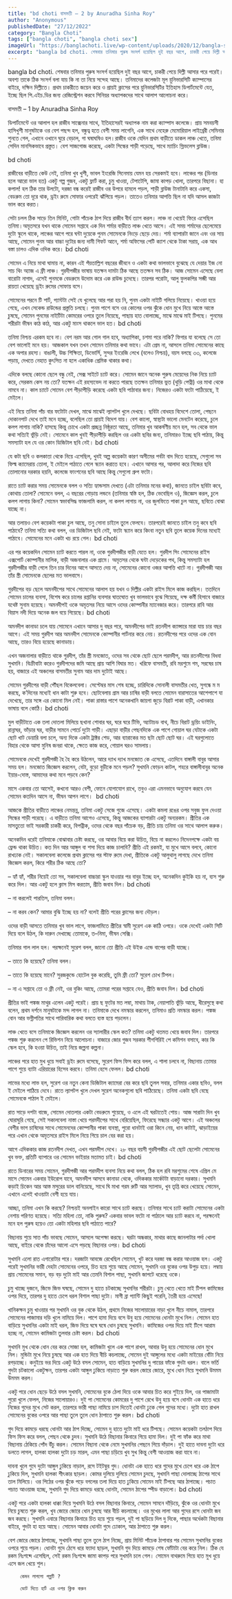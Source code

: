 ```yaml
---
title: "bd choti বাসমতী – 2 by Anuradha Sinha Roy"
author: "Anonymous"
publishedDate: "27/12/2022"
category: "Bangla Choti"
tags: ["bangla choti", "bangla choti sex"]
imageUrl: "https://banglachoti.live/wp-content/uploads/2020/12/bangla-sexstory-150x150.jpg"
excerpt: "bangla bd choti. শেষবার তনিমার পুরুষ সংসর্গ হয়েছিল দুই বছর আগে, চাকরী পেয়ে দিল্লী আসার পরে পরেই। অবশ্য তাকে ঠিক সংসর্গ বলা যায় কি না তা নিয়ে সন্দেহ আছে। তনিমাদের কলেজটা মূল য়ুনিভারসিটি ক্যাম্পাসের বাই..."
---
```


bangla bd choti. শেষবার তনিমার পুরুষ সংসর্গ হয়েছিল দুই বছর আগে, চাকরী পেয়ে দিল্লী আসার পরে পরেই। অবশ্য তাকে ঠিক সংসর্গ বলা যায় কি না তা নিয়ে সন্দেহ আছে। তনিমাদের কলেজটা মূল য়ুনিভারসিটি ক্যাম্পাসের বাইরে, দক্ষিন দিল্লীতে। প্রথম চাকরীতে জয়েন করে ও প্রায়ই ক্লাসের পরে য়ুনিভারসিটির ইতিহাস ডিপার্টমেন্টে যেত, ইচ্ছে ছিল পি.এইচ.ডির জন্য রেজিস্ট্রেশন করবে সিনিয়র অধ্যাপকদের সাথে আলাপ আলোচনা করে।


বাসমতী – 1 by Anuradha Sinha Roy


ডিপার্টমেন্টে ওর আলাপ হল রাজীব সাক্সেনার সাথে, ইতিহাসেরই অধ্যাপক নাম করা ক্যাম্পাস কলেজে। প্রায় সমবয়সী হাসিখুশী মানুষটাকে ওর বেশ পছন্দ হল, বন্ধুত্ব হতে বেশী সময় লাগেনি, এক সাথে নেহেরু মেমোরিয়াল লাইব্রেরী সেমিনার শুনতে গেল, এখানে ওখানে ঘুরে বেড়াল, গা ঘষাঘষিও হল।রাজীব ওকে যেদিন প্রথম বাড়ীতে ডাকল লাঞ্চ খেতে, তনিমা সেদিন মানসিকভাবে প্রস্তুত। বেশ সাজগোজ করেছে, একটা সিল্কের শাড়ী পড়েছে, সাথে ম্যাচিং স্লিভলেস ব্লাউজ।


bd choti


রাজীবের বাড়ীতে কেউ নেই, তনিমা খুব খুশী, ভাবল ইংরেজি সিনেমায় যেমন হয় সেরকমই হবে। লাঞ্চের পর (ডিনার হলে আরো ভাল হত) একটু গল্প গুজব, একটু ফ্লার্ট করা, চুমু খাওয়া, টেপাটেপি, জামা কাপড় খোলা, তারপরে বিছানা। হা কপাল! হল ঠিক তার উলটো, দরজা বন্ধ করেই রাজীব ওর উপরে হামলে পড়ল, শাড়ী ব্লাউজ টানাটানি করে একসা, বেডরুম তো দূরে থাক, ড্রইং রুমে সোফার ওপরেই ঝাঁপিয়ে পড়ল। তাতেও তনিমার আপত্তি ছিল না যদি আসল কাজটা ভাল করে করত।


সেটা চলল ঠিক সাড়ে তিন মিনিট, গোটা পাঁচেক ঠাপ দিয়ে রাজীব বীর্য ত্যাগ করল। লাঞ্চ না খেয়েই ফিরে এসেছিল তনিমা।অমৃতসরে যখন থাকে সোমেন সপ্তাহে এক দিন শর্মার বাড়ীতে লাঞ্চ খেতে আসে। এই সময় শর্মাদের ছেলেমেয়ে দুটো স্কুলে থাকে, লাঞ্চের আগে পরে ঘন্টা দুয়েকে পুনম সোমেনকে নিংড়ে ছেড়ে দেয়। শর্মা ব্যাপারটা জানে এবং ওর সায় আছে, সোমেন পুনম আর বাচ্চা দুটোর জন্য দামী গিফট আনে, শর্মা অফিসের পেটি ক্যাশ থেকে টাকা সরায়, এক আধ বস্তা চালও এদিক ওদিক করে। bd choti


সোমেন এ নিয়ে মাথা ঘামায় না, কারন এই পঁয়তাল্লিশ বছরের জীবনে ও একটা কথা ভালভাবে বুঝেছে যে দেয়ার ইজ নো সাচ থিং অ্যাজ এ ফ্রী লাঞ্চ। গুরদীপজীর ভাষায় যতক্ষন দামটা ঠিক আছে ততক্ষন সব ঠিক। আজ সোমেন এসেছে বেলা বারোটা নাগাদ, এসেই পুনমকে বেডরুমে উদোম করে এক রাউন্ড চুদেছে। তারপর পরোটা, আলু ফুলকপির সব্জী আর রায়তা খেয়েছে ড্রইং রুমের সোফায় বসে।












সোমেনের পরনে টি শার্ট, প্যান্টটা সেই যে খুলেছে আর পরা হয় নি, পুনম একটা নাইটি গলিয়ে নিয়েছে। খাওয়া হয়ে গেছে, এখন সেকেন্ড রাউন্ডের প্রস্তুতি চলছে। পুনম পাশে বসে ওর কোলের ওপর ঝুঁকে ধোন মুখে নিয়ে আস্তে আস্তে চুষছে, সোমেন পুনমের নাইটিটা কোমরের ওপরে তুলে নিয়েছে, পাছায় হাত বোলাচ্ছে, মাঝে মাঝে মাই টিপছে। পুনমের শরীরটা ভীষন কাঠ কাঠ, আর একটু মাংস থাকলে ভাল হত। bd choti


তনিমা নিশ্চয় এরকম হবে না। বেশ নরম আর গোল গাল হবে, অধ্যাপিকা, চশমা পরে নাকি? ফিগার যা বলেছে সে তো বেশ ভালোই মনে হয়। আজকাল যখন তখন সোমেন তনিমার কথা ভাবে। এটা প্রেম না, আসলে তনিমা সোমেনের কাছে এক অপার রহস্য। বাঙালী, উচ্চ শিক্ষিতা, ডিভোর্সি, সুন্দর ইংরেজি লেখে (বলেও নিশ্চয়), বয়স বলছে ৩৩, কলেজে পড়ায়, দেখতে নেহাত কুৎসিত না হলে একাধিক প্রেমিক থাকার কথা।


এদিকে বলছে কোনো ছেলে বন্ধু নেই, সেক্স সাইটে চ্যাট করে। সোমেন জানে অনেক পুরুষ মেয়েদের নিক নিয়ে চ্যাট করে, সেরকম কেস নয় তো? যতক্ষন এই রহস্যভেদ না করতে পারছে ততক্ষন তনিমার ভুত (থুড়ি পেত্নী) ওর মাথা থেকে নামবে না। কাল চ্যাটে সোমেন বেশ পীড়াপীড়ি করেছে একটা ছবি পাঠাবার জন্য। নিজেরও একটা ফটো পাঠিয়েছে, ই মেইলে।


এই নিয়ে তনিমা পাঁচ বার ফটোটা দেখল, মাঝে মাঝেই ল্যাপটপ খুলে দেখছে। ছবিটা বোধহয় বিদেশে তোলা, পেছনে দোকানপাট দেখে তাই মনে হচ্ছে, বলেছিল তো প্রায়ই বিদেশ যায়। বেশ কালো, স্বাস্থ্যটা ভালো মেনটেন করেছে, চুলে কলপ লাগায় নাকি? হাসছে কিন্তু চোখে একটা প্রচ্ছন্ন নিষ্ঠুরতা আছে, তনিমার খুব আকর্ষণীয় মনে হল, সব থেকে ভাল কথা সত্যিই ভুঁড়ি নেই। সোমেনে কাল খুবই পীড়াপীড়ি করছিল ওর একটা ছবির জন্য, তনিমারও ইচ্ছে ছবি পাঠায়, কিন্তু সমস্যাটা হল যে ওর কোন ডিজিটাল ছবি নেই। bd choti


যে কটা ছবি ও কলকাতা থেকে নিয়ে এসেছিল, খুবই অল্প কয়েকটা কারণ অসীমের পর্বটা বাদ দিতে হয়েছে, সেগুলো সব ফিল্ম ক্যামেরায় তোলা, ই মেইলে পাঠাতে গেলে স্ক্যান করাতে হবে। এখানে আসার পর, আলাদা করে নিজের ছবি তোলানোর দরকার হয়নি, কলেজে ফাংশনের ছবি আছে কিন্তু সেগুলো গ্রুপ ফটো।


রাতে চ্যাট করার সময় সোমেনকে বলল ও সত্যি হ্যান্ডসাম দেখতে (এটা তনিমার মনের কথা), জানতে চাইল ছবিটা কবে, কোথায় তোলা? সোমেনে বলল, এ বছরের গোড়ায় লন্ডনে (তনিমার স্বস্তি হল, ঠিক ভেবেছিল ও), জিজ্ঞেস করল, চুলে কলপ লাগায় কিনা? সোমেন স্বভাবসিদ্ধ ফাজলামি করল, না কলপ লাগায় না, ওর জুলফিতে পাকা চুল আছে, ছবিতে বোঝা যাচ্ছে না।


আর তলায়ও বেশ কয়েকটা পাকা চুল আছে, তনু সোনা চাইলে তুলে ফেলবে। তারপরেই জানতে চাইল তনু কবে ছবি পাঠাবে? তনিমা সত্যি কথা বলল, ওর ডিজিটাল ছবি নেই, ফটো স্ক্যান করে কিংবা নতুন ছবি তুলে কয়েক দিনের মধ্যেই পাঠাবে। সোমেনের মনে একটা খচ রয়ে গেল। bd choti


এর পর কয়েকদিন সোমেন চ্যাট করতে পারল না, ওকে গুরদীপজীর বাড়ী যেতে হল। গুরদীপ সিং সোমেনের রাইস এক্সপোর্ট কোম্পানীর মালিক, বাড়ী অজনালার এক গ্রামে। অমৃতসর থেকে ঘন্টা দেড়েকের পথ, কিন্তু সমস্যাটা হল গুরদীপজীর বাড়ী গেলে তিন চার দিনের আগে আসতে দেয় না, সোমেনের কোনো ওজর আপত্তি খাটে না। গুরদীপজী আর তাঁর স্ত্রী সোমেনকে ছেলের মত ভালবাসে।


গুরদীপের বড় ছেলে অমনদীপের সাথে সোমেনের আলাপ হয় যখন ও দিল্লীর একটা রাইস মিলে কাজ করছিল। ততদিনে সোমেন চালের ব্যবসা, বিশেষ করে চালের রপ্তানির ব্যবসার ঘাতঘোত খুব ভালভাবে বুঝে গিয়েছে, দক্ষ কর্মী হিসাবে বাজারে যথেষ্ট সুনাম হয়েছে। অমনদীপই ওকে অমৃতসর নিয়ে আসে ওদের কোম্পানীর ম্যানেজার করে। তারপরে রাবি আর বিয়াস নদী দিয়ে অনেক জল বয়ে গিয়েছে। bd choti


অমনদীপ কানাডা চলে যায় সোমেনে এখানে আসার দু বছর পরে, অমনদীপের ভাই রতনদীপ ক্যান্সারে মারা যায় চার বছর আগে। এই সময় গুরদীপ আর অমনদীপ সোমেনকে কোম্পানীর পার্টনার করে নেয়। রতনদীপের পরে ওদের এক বোন আছে, তারও বিয়ে হয়েছে কানাডায়।


এখন অজনালার বাড়ীতে থাকে গুরদীপ, তাঁর স্ত্রী মনজোত, ওদের সব থেকে ছোট ছেলে পরমদীপ, আর রতনদীপের বিধবা সুখমনি। বিক্রীবাটা করেও গুরদীপদের জমি আছে প্রায় আশি বিঘার মত। খরিফে বাসমতী, রবি মরশুমে গম, সরষের চাষ হয়, বাজারে এই অঞ্চলের বাসমতীর সুনাম আর দাম দুটোই আছে।


সোমেন গুরদীপের বাড়ী পৌঁছল বিকেলবেলা। সেপ্টেম্বর মাস শেষ হচ্ছে, চারিদিকে সোনালী বাসমতীর খেত, সুগন্ধে ম ম করছে, ক’দিনের মধ্যেই ধান কাটা শুরু হবে। ছোটবেলায় গ্রাম আর চাষির বাড়ী বলতে সোমেন বারাসাতের আশেপাশে যা দেখেছে, তার সঙ্গে এর কোনো মিল নেই। পাকা রাস্তার পাশে অনেকখানি জায়গা জুড়ে বিরাট পাকা বাড়ী, এখানকার ভাষায় বলে কোঠি। bd choti


মুল বাড়ীটাতে এক তলা দোতলা মিলিয়ে ছখানা শোবার ঘর, ঘরে ঘরে টিভি, অ্যাটাচড বাথ, নীচে বিরাট ড্রয়িং ডাইনিং, রান্নাঘর, ভাঁড়ার ঘর, বাড়ীর সামনে পোর্চে দুটো গাড়ী। এছাড়া বাড়ীর পেছনদিকে এক পাশে গোয়াল ঘর যেটাকে একটা ছোট খাট ডেয়ারি বলা চলে, অন্য দিকে একটা ট্রাক্টর শেড, আর ব্যারাকের মত ছটা ছোট ছোট ঘর। এই ঘরগুলোতে বিহার থেকে আসা মুনিষ জনরা থাকে, ক্ষেতে কাজ করে, গোয়াল ঘরও সামলায়।


সোমেনকে দেখেই গুরদীপজী হৈ হৈ করে উঠলেন, আরে দ্যাখ দ্যাখ মনজোত কে এসেছে, এতদিনে বাঙ্গালী বাবুর আসার সময় হল। মনজোত জিজ্ঞেস করলেন, বেটা, বুড়ো বুড়ীকে মনে পড়ল? সুখমনি ফোড়ন কাটল, শহরে বাঙ্গালীবাবুর অনেক ইয়ার-দোস্ত, আমাদের কথা মনে পড়বে কেন?


মাসে একবার তো আসেই, কখনো আরও বেশী, ফোনে যোগাযোগ রাখে, তবুও এরা এমনভাবে অনুযোগ করবে যেন সোমেন কতদিন আসে না, ভীষন আপন লাগে।  bd choti


আজকে প্রীতির বাড়ীতে লাঞ্চের নেমন্তন্ন, তনিমা একটু সেজে গুজে এসেছে। একটা কমলা রঙের ওপর সবুজ ফুল দেওয়া সিল্কের শাড়ী পরেছে। এ বাড়ীতে তনিমা আগেও এসেছে, কিন্তু আজকের ব্যাপারটা একটু অন্যরকম। প্রীতির এক মাসতুতো ভাই সরকারী চাকরী করে, বিপত্নীক, ওদের থেকে বছর পাঁচেক বড়, প্রীতি চায় তনিমা ওর সাথে আলাপ করুক।


অনেকদিন ধরেই তনিমাকে বোঝাবার চেষ্টা করছে, ওর আবার বিয়ে করা উচিত, বিয়ে না করলেও নিদেনপক্ষে একটা বয় ফ্রেন্ড থাকা উচিত। কত দিন আর আঙ্গুল বা শসা দিয়ে কাজ চালাবি? প্রীতি এই রকমই, যা মুখে আসে বলবে, কোনো রাখঢাক নেই। সকালবেলা কলেজে প্রথম ক্লাসের পর স্টাফ রুমে দেখা, প্রীতিকে একটু আলুথালু লাগছে দেখে তনিমা জিজ্ঞেস করল, কিরে শরীর ঠিক আছে তো?


– হ্যাঁ হ্যাঁ, শরীর নিয়েই তো সব, সকালবেলা বাচ্চারা স্কুল যাওয়ার পর বাবুর ইচ্ছে হল, অনেকদিন কুইকি হয় না, ব্যস শুরু করে দিল। আর একটু হলে ক্লাস মিস করতাম, প্রীতি জবাব দিল। bd choti


– না করলেই পারতিস, তনিমা বলল।


– না করব কেন? আমার বুঝি ইচ্ছে হয় না? বলেই প্রীতি পরের ক্লাসের জন্য দৌড়ল।


ওদের বাড়ী আসতে তনিমার খুব ভাল লাগে, ফাজলামিতে প্রীতির স্বামী সুরেশ এক কাঠি ওপরে। ওকে দেখেই একটা সিটি দিয়ে বলে উঠল, কি দারুন দেখাচ্ছে তোমাকে, ত–নিমা, ভীষন সেক্সি।


তনিমার গাল লাল হল। পরক্ষনেই সুরেশ বলল, জানো তো প্রীতি এই উইক এন্ডে বাপের বাড়ী যাচ্ছে।


– তাতে কি হয়েছে? তনিমা বলল।


– তাতে কি হয়েছে মানে? সুরজকুন্ডে হোটেল বুক করেছি, তুমি ফ্রী তো? সুরেশ চোখ টিপল।


– না এ সপ্তাহে তো ও ফ্রী নেই, ওর বুকিং আছে, তোমরা পরের সপ্তাহে যেও, প্রীতি জবাব দিল। bd choti


প্রীতির ভাই পঙ্কজ মাথুর এলেন একটু পরেই। প্রায় ছ ফুটের মত লম্বা, মাথায় টাক, নেয়াপাতি ভুঁড়ি আছে, ধীরেসুস্থে কথা বলেন, প্রথম দর্শনে মানুষটাকে মন্দ লাগল না। তনিমাকে দেখে নমস্কার করলেন, তনিমাও প্রতি নমস্কার করল। পঙ্কজ বোন আর ভগ্নীপতির সাথে পারিবারিক কথা বলতে ব্যস্ত হয়ে পড়লেন।


লাঞ্চ খেতে বসে তনিমাকে জিজ্ঞেস করলেন ওর স্যালারীর স্কেল কত? তনিমা একটু থতমত খেয়ে জবাব দিল। তারপরে পঙ্কজ শুরু করলেন পে রিভিশন নিয়ে আলোচনা। বাজারে জোর গুজব সরকার শীগগিরিই পে কমিশন বসাবে, কার কি স্কেল হবে, কি হওয়া উচিত, তাই নিয়ে জল্পনা কল্পনা।


লাঞ্চের পরে হাত মুখ ধুয়ে সবাই ড্রইং রুমে বসেছে, সুরেশ ফিস ফিস করে বলল, এ শালা চলবে না, বিছানায় তোমার পাশে শুয়ে ব্যাটা এরিয়ারের হিসেব করবে। তনিমা হেসে ফেলল। bd choti


লাভের মধ্যে লাভ হল, সুরেশ ওর নতুন কেনা ডিজিটাল ক্যামেরা বের করে ছবি তুলল সবার, তনিমার একার ছবিও, বলল ই মেইলে পাঠিয়ে দেবে। রাতে ল্যাপটপ খুলে দেখল সুরেশ অনেকগুলো ছবি পাঠিয়েছে। তনিমা একটা ছবি বেছে সোমেনকে পাঠাল ই মেইলে।


রাত সাড়ে দশটা বাজে, সোমেন দোতলার একটা বেডরুমে শুয়েছে, ও এলে এই ঘরটাতেই শোয়। আজ সারাটা দিন খুব ঘোরাঘুরি গেছে, সেই সকালবেলা নাস্তা খেয়ে পরমদীপের সাথে বেরিয়েছিল, ফিরেছে সন্ধ্যার একটু আগে। এই অঞ্চলের বেশীর ভাগ চাষিদের সাথে সোমেনদের কোম্পানীর পাকা ব্যবস্থা, পুরো ধানটাই ওরা কিনে নেয়, ধান কাটাই, ঝাড়াইয়ের পরে এখান থেকে অমৃতসরে রাইস মিলে নিয়ে গিয়ে চাল বের করা হয়।


আগে এদিককার কাজ রতনদীপ দেখত, এখন পরমদীপ দেখে। ২৮ বছর বয়সী গুরদীপজীর এই ছোট ছেলেটা সোমেনের খুব ভক্ত, প্রতিটি ব্যাপারে ওর সোমেন ভাইয়ার মতামত চাই। bd choti


রাতে ডিনারের সময় সোমেন, গুরদীপজী আর পরমদীপ ব্যবসা নিয়ে কথা বলল, ঠিক হল রবি মরশুমের শেষে এপ্রিল মে মাসে সোমেন একবার ইউরোপ যাবে, অমনদীপ আসবে কানাডা থেকে, ওদিককার মার্কেটটা বাড়ানো দরকার। সুখমনি কড়াই চিকেন আর আস্ত মসুরের ডাল বানিয়েছে, সাথে ঘি মাখা গরম রুটি আর স্যালাড, খুব তৃপ্তি করে খেয়েছে সোমেন, এখানে এলেই খাওয়াটা বেশী হয়ে যায়।


আচ্ছা, তনিমা এখন কি করছে? নিশ্চয়ই অনলাইন কারো সাথে চ্যাট করছে। তনিমার সাথে চ্যাট করাটা সোমেনের একটা নেশায় পরিণত হয়েছে। সত্যি মহিলা তো, নাকি পুরুষ? একবার ভাবল ফটো না পাঠালে আর চ্যাট করবে না, পরক্ষনেই মনে হল পুরুষ হয়েও তো একটা মহিলার ছবি পাঠাতে পারে?


বিছানায় শুয়ে সাত পাঁচ ভাবছে সোমেন, আসলে অপেক্ষা করছে। ঘরটা অন্ধকার, মাথার কাছে জানলাটার পর্দা খোলা আছে, বাইরে থেকে চাঁদের আলো এসে পড়ছে বিছানার ওপর। bd choti


সুখমনি এলো রাত এগারোটার পরে। দরজাটা আবজে রেখেছিল সোমেন, খুট করে দরজা বন্ধ করার আওয়াজ হল। একটু পরেই সুখমনির ভারী দেহটা সোমেনের ওপরে, চিত হয়ে শুয়ে আছে সোমেন, সুখমনি ওর বুকের ওপর উপুড় হয়ে। লম্বায় প্রায় সোমেনের সমান, বড় বড় দুটো মাই আর তেমনি বিশাল পাছা, সুখমনি জাপটে ধরেছে ওকে।


চুমু খাচ্ছে দুজনে, জিভে জিভ ঘষছে, সোমেন দু হাতে চটকাচ্ছে সুখমনির শরীরটা। চুমু খেতে খেতে মাই টিপল কামিজের ওপর দিয়ে, তারপর দু হাতে চেপে ধরল বিশাল পাছা দুটো। মাগী ব্রা প্যান্টি কিছুই পরেনি, তৈরী হয়ে এসেছে!


খানিকক্ষন চুমু খাওয়ার পর সুখমনি ওর বুক থেকে উঠল, প্রথমে নিজের সালোয়ারের নাড়া খুলে নীচে নামাল, তারপরে সোমেনের পাজামার দড়ি খুলে নামিয়ে দিল। পাশে হামা দিয়ে বসে উবু হয়ে সোমেনের ধোনটা মুখে নিল। সোমেন হাত বাড়িয়ে সুখমনির একটা মাই ধরল, জিভ দিয়ে ঘষে ঘষে ধোন চুষছে সুখমনি। কামিজের ওপর দিয়ে মাই টিপে আরাম হচ্ছে না, সোমেন কামিজটা তুলবার চেষ্টা করল। bd choti


সুখমনি মুখ থেকে ধোন বের করে সোজা হল, কামিজটা খুলে এক পাশে রাখল, আবার উবু হয়ে সোমেনের ধোন মুখে নিল। মুন্ডিটা মুখে নিয়ে চুষছে আর এক হাত দিয়ে বীচি কচলাচ্ছে, সোমেন দুই আঙ্গুলের মধ্যে একটা মাইয়ের বোঁটা নিয়ে রগড়াচ্ছে। কনুইয়ে ভর দিয়ে একটু উঠে বসল সোমেন, হাত বাড়িয়ে সুখমনির দু পায়ের ফাঁকে গুদটা ধরল। বালে ভর্তি গুদটা চটকালো একটুক্ষন, তারপর একটা আঙ্গুল ঢুকিয়ে নাড়াতে শুরু করল জোরে জোরে, মুখে ধোন নিয়ে সুখমনি উমমম উমমম করল।


একটু পরে ধোন ছেড়ে উঠে বসল সুখমনি, সোমেনের বুকে ঠেলা দিয়ে ওকে আবার চিত করে শুইয়ে দিল, ওর পাজামাটা পুরো খুলে ফেলল, নিজের সালোয়ারও। দুই পা সোমেনের কোমরের দু পাশে রেখে উবু হয়ে বসে ধোনটা এক হাতে ধরে নিজের গুদের মুখে সেট করল, তারপরে ভারী পাছা নামিয়ে চাপ দিতেই ধোনটা ঢুকে গেল গুদের মধ্যে। দুটো হাত রাখল সোমেনের বুকের ওপরে আর পাছা তুলে তুলে ধোন ঠাপাতে শুরু করল। bd choti


গুদ দিয়ে কামড়ে ধরছে ধোনটা আর ঠাপ দিচ্ছে, সোমেন দু হাতে দুটো মাই ধরে টিপছে। সোমেন কয়েকটা তলঠাপ দিয়ে ফিস ফিস করে বলল, পেছন থেকে চুদব। সুখমনি উঠে বিছানার কিনারে গিয়ে হামা দিল। দুই পা ফাঁক করে মাথা বিছানায় ঠেকিয়ে পোঁদ উঁচু করল। সোমেন বিছানা থেকে নেমে সুখমনির পেছনে গিয়ে দাঁড়াল। দুই হাতে দাবনা দুটো ধরে ডলতে লাগল, হালকা হালকা দুটো চড় মারল, এমন পাছা চড়িয়ে খুব সুখ কিন্তু বেশী আওয়াজ করা যাবে না।


দাবনা খুলে গুদে দুটো আঙ্গুল ঢুকিয়ে নাড়াল, রসে টইটম্বুর গুদ। ধোনটা এক হাতে ধরে গুদের মুখে চেপে ধরে এক ঠাপে ঢুকিয়ে দিল, সুখমনি হালকা শীৎকার ছাড়ল। কোমর দুলিয়ে দুলিয়ে সোমেন চুদছে, সুখমনি পাছা দোলাচ্ছে ঠাপের সাথে তাল মিলিয়ে। ওর পিঠের ওপর ঝুঁকে পড়ে বগলের তলা দিয়ে হাত ঢুকিয়ে সোমেন মাই টিপছে আর ঠাপাচ্ছে। পচাত পচাত আওয়াজ হচ্ছে, সুখমনি গুদ দিয়ে কামড়ে ধরছে ধোনটা, সোমেন ঠাপের স্পীড বাড়ালো। bd choti


একটু পরে একটা হালকা ধাক্কা দিয়ে সুখমনি উঠে বসল বিছানার কিনারে, সোমেন সামনে দাঁড়িয়ে, ঝুঁকে ওর ধোনটা মুখে নিয়ে চুষতে শুরু করল, খুব জোরে জোরে ধোন চুষছে আর বীচি কচলাচ্ছে। ওর মুখের লালা আর গুদের রসে ধোনটা জব জব করছে। সুখমনি এবারে বিছানার কিনারে চিত হয়ে শুয়ে পড়ল, দুই পা ছড়িয়ে দিল দু দিকে, পাছার অর্ধেকটা বিছানার বাইরে, গুদটা হা হয়ে আছে। সোমেন আবার ধোনটা গুদে ঢোকাল, আর ঠাপাতে শুরু করল।


বেশ জোরে জোরে ঠাপাচ্ছে, সুখমনি পাছা তুলে তুলে ঠাপ নিচ্ছে, প্রায় মিনিট পাঁচেক ঠাপাবার পর সোমেন সুখমনির বুকের ওপরে শুয়ে পড়ল। ধোনটা গুদে ঠেসে ধরে ফ্যাদা ছাড়ল, সুখমনি গুদ দিয়ে কামড়ে শেষ ফোঁটাটা বের করে নিল। ঠিক যে রকম নিঃশব্দে এসেছিল, সেই রকম নিঃশব্দে জামা কাপড় পরে সুখমনি চলে গেল। সোমেন বাথরুমে গিয়ে হাত মুখ ধুয়ে এসে জল খেয়ে শুল।


 
 
 
        কেমন লাগলো গল্পটি ?      
 
        ভোট দিতে হার্ট এর ওপর ক্লিক করুন      
 
 
 
 
 
 
 
 
 
 
 
 
 
 
 
 
 
 
 
 
 
      ভোট দিন    
 
      সার্বিক ফলাফল 
 / 5. মোট ভোটঃ 
 
 
      কেও এখনো ভোট দেয় নি    
 
 
 
 
WhatsApp
Telegram
Twitter
Facebook
LinkedIn




Related posts:






bangla sexstory পরিবর্তন দ্বিতীয় পর্ব – 2




bangla chote golpo পরিবর্তন তৃতীয় পর্ব – 1




maa choda golpo আমার সোনা ছেলে – 1




bangla choti 2021 পরিবর্তন তৃতীয় পর্ব – 7
